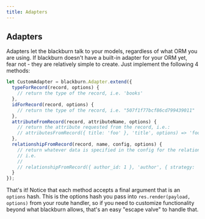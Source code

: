 ```yaml
---
title: Adapters
---
```


## Adapters

Adapters let the blackburn talk to your models, regardless of what ORM you are using. If blackburn doesn't have a built-in adapter for your ORM yet, fear not - they are relatively simple to create. Just implement the following 4 methods:

```js
let CustomAdapter = blackburn.Adapter.extend({
  typeForRecord(record, options) {
    // return the type of the record, i.e. 'books'
  },
  idForRecord(record, options) {
    // return the type of the record, i.e. "507f1f77bcf86cd799439011"
  },
  attributeFromRecord(record, attributeName, options) {
    // return the attribute requested from the record, i.e.:
    // attributesFromRecord({ title: 'foo' }, 'title', options) => 'foo'
  },
  relationshipFromRecord(record, name, config, options) {
    // return whatever data is specified in the config for the relationship;
    // i.e.
    //
    // relationshipFromRecord({ author_id: 1 }, 'author', { strategy: 'id' }, options) => 1
  }
});
```

That's it! Notice that each method accepts a final argument that is an `options` hash. This is the options hash you pass into `res.render(payload, options)` from your route handler, so if you need to customize functionality beyond what blackburn allows, that's an easy "escape valve" to handle that.
